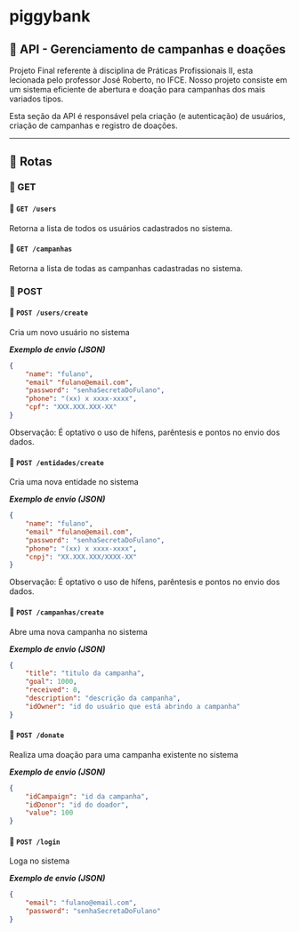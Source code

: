 # piggybank
## 👤 API - Gerenciamento de campanhas e doações
Projeto Final referente à disciplina de Práticas Profissionais II, esta lecionada pelo professor José Roberto, no IFCE.
Nosso projeto consiste em um sistema eficiente de abertura e doação para campanhas dos mais variados tipos.

Esta seção da API é responsável pela criação (e autenticação) de usuários, criação de campanhas e registro de doações.

---

## 📌 Rotas

### 🚀 GET

#### 🔹 `GET /users`
Retorna a lista de todos os usuários cadastrados no sistema.

#### 🔹 `GET /campanhas`
Retorna a lista de todas as campanhas cadastradas no sistema.


### 🚀 POST
#### 🔹 `POST /users/create`
Cria um novo usuário no sistema


***Exemplo de envio (JSON)***
```json
{
    "name": "fulano",
    "email" "fulano@email.com",
    "password": "senhaSecretaDoFulano",
    "phone": "(xx) x xxxx-xxxx",
    "cpf": "XXX.XXX.XXX-XX"
}
```
Observação: É optativo o uso de hífens, parêntesis e pontos no envio dos dados.


#### 🔹 `POST /entidades/create`
Cria uma nova entidade no sistema


***Exemplo de envio (JSON)***
```json
{
    "name": "fulano",
    "email" "fulano@email.com",
    "password": "senhaSecretaDoFulano",
    "phone": "(xx) x xxxx-xxxx",
    "cnpj": "XX.XXX.XXX/XXXX-XX"
}
```
Observação: É optativo o uso de hífens, parêntesis e pontos no envio dos dados.



#### 🔹 `POST /campanhas/create`
Abre uma nova campanha no sistema


***Exemplo de envio (JSON)***
```json
{
    "title": "titulo da campanha",
    "goal": 1000,
    "received": 0,
    "description": "descrição da campanha",
    "idOwner": "id do usuário que está abrindo a campanha"
}
```
#### 🔹 `POST /donate`
Realiza uma doação para uma campanha existente no sistema


***Exemplo de envio (JSON)***
```json
{
    "idCampaign": "id da campanha",
    "idDonor": "id do doador",
    "value": 100
}
```


#### 🔹 `POST /login`
Loga no sistema


***Exemplo de envio (JSON)***
```json
{
    "email": "fulano@email.com",
    "password": "senhaSecretaDoFulano"
}
```
